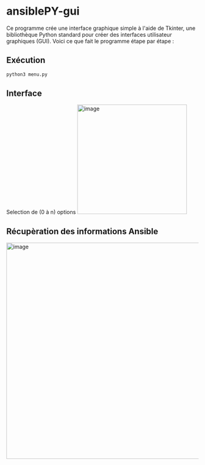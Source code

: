 # ansiblePY-gui


Ce programme crée une interface graphique simple à l'aide de Tkinter, une bibliothèque Python standard pour créer des interfaces utilisateur graphiques (GUI). Voici ce que fait le programme étape par étape :

## Exécution 

```bash
python3 menu.py
```

## Interface 

Selection de (0 à n) options
<img width="287" alt="image" src="https://github.com/dev-tutu/ansiblePY-gui/assets/164091895/b3fdb0d7-61d8-411d-9e43-fbc610c9f7d0">

## Récupèration des informations Ansible

<img width="567" alt="image" src="https://github.com/dev-tutu/ansiblePY-gui/assets/164091895/aa6e34b2-f7f4-4c1b-9a88-f66baedafea2">



